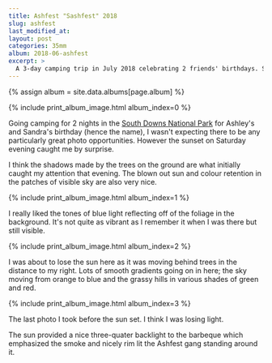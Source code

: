 ```yaml
---
title: Ashfest "Sashfest" 2018
slug: ashfest
last_modified_at:
layout: post
categories: 35mm
album: 2018-06-ashfest
excerpt: >
  A 3-day camping trip in July 2018 celebrating 2 friends' birthdays. See photos (taken on 35mm film) from the South Downs National Park near Selham, Petworth during magic hour and sunset.
---
```

{% assign album = site.data.albums[page.album] %}

{% include print_album_image.html album_index=0 %}

Going camping for 2 nights in the [South Downs National Park][south-downs] for Ashley's and Sandra's birthday (hence the name), I wasn't expecting there to be any particularly great photo opportunities. However the sunset on Saturday evening caught me by surprise.

I think the shadows made by the trees on the ground are what initially caught my attention that evening. The blown out sun and colour retention in the patches of visible sky are also very nice.

{% include print_album_image.html album_index=1 %}

I really liked the tones of blue light reflecting off of the foliage in the background. It's not quite as vibrant as I remember it when I was there but still visible.

{% include print_album_image.html album_index=2 %}

I was about to lose the sun here as it was moving behind trees in the distance to my right. Lots of smooth gradients going on in here; the sky moving from orange to blue and the grassy hills in various shades of green and red.

{% include print_album_image.html album_index=3 %}

The last photo I took before the sun set. I think I was losing light.

The sun provided a nice three-quater backlight to the barbeque which emphasized the smoke and nicely rim lit the Ashfest gang standing around it.

[south-downs]: https://goo.gl/maps/JdkufFFg8Vy